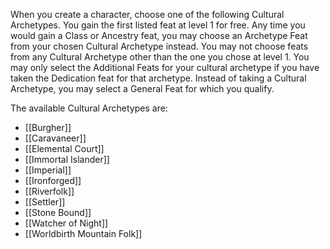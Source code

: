 When you create a character, choose one of the following Cultural Archetypes. You gain the first listed feat at level 1 for free. Any time you would gain a Class or Ancestry feat, you may choose an Archetype Feat from your chosen Cultural Archetype instead. You may not choose feats from any Cultural Archetype other than the one you chose at level 1. You may only select the Additional Feats for your cultural archetype if you have taken the Dedication feat for that archetype. Instead of taking a Cultural Archetype, you may select a General Feat for which you qualify.

The available Cultural Archetypes are:
- [[Burgher]]
- [[Caravaneer]]
- [[Elemental Court]]
- [[Immortal Islander]]
- [[Imperial]]
- [[Ironforged]]
- [[Riverfolk]]
- [[Settler]]
- [[Stone Bound]]
- [[Watcher of Night]]
- [[Worldbirth Mountain Folk]]